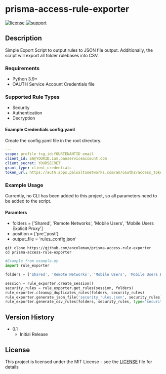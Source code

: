 # prisma-access-rule-exporter


[![license](https://img.shields.io/badge/license-MIT-blue.svg)](./LICENSE) [![support](https://img.shields.io/badge/Support%20Level-Community-yellowgreen)](./SUPPORT.md)

## Description
Simple Export Script to output rules to JSON file output.
Additionally, the script will export all folder rulebases into CSV.

### Requirements
* Python 3.9+
* OAUTH Service Account Credentials file

### Supported Rule Types
* Security
* Authentication
* Decryption

#### Example Credentials config.yaml
Create the config.yaml file in the root directory.
```yaml
---
scope: profile tsg_id:YOURTENANTID email
client_id: SA@YOURID.iam.panserviceaccount.com
client_secret: YOURSECRET
grant_type: client_credentials
token_url: https://auth.apps.paloaltonetworks.com/am/oauth2/access_token
```

### Example Usage
Currently, no CLI has been added to this project, so all parameters need to be added to the script.
#### Paramters
* folders = ['Shared', 'Remote Networks', 'Mobile Users', 'Mobile Users Explicit Proxy']
* position = ['pre','post']
* output_file = 'rules_config.json'

```
git clone https://github.com/ancoleman/prisma-access-rule-exporter
cd prisma-access-rule-exporter
```

```python
#Example from example.py
import rule_exporter

folders = ['Shared', 'Remote Networks', 'Mobile Users', 'Mobile Users Explicit Proxy']

session = rule_exporter.create_session()
security_rules = rule_exporter.get_rules(session, folders)
rule_exporter.cleanup_duplicates_rules(folders, security_rules)
rule_exporter.generate_json_file('security_rules.json', security_rules)
rule_exporter.generate_csv_rules(folders, security_rules, type='security', suffix='rule')
```


## Version History


* 0.1
    * Initial Release

## License
This project is licensed under the MIT License - see the [LICENSE](./LICENSE) file for details